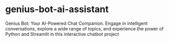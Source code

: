 # genius-bot-ai-assistant
Genius Bot: Your AI-Powered Chat Companion. Engage in intelligent conversations, explore a wide range of topics, and experience the power of Python and Streamlit in this interactive chatbot project
